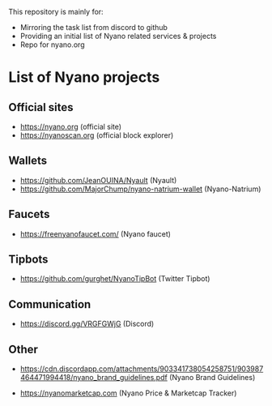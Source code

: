 This repository is mainly for:
* Mirroring the task list from discord to github
* Providing an initial list of Nyano related services & projects
* Repo for nyano.org

# List of Nyano projects
## Official sites
* https://nyano.org (official site)
* https://nyanoscan.org (official block explorer)

## Wallets
* https://github.com/JeanOUINA/Nyault (Nyault)
* https://github.com/MajorChump/nyano-natrium-wallet (Nyano-Natrium)

## Faucets
* https://freenyanofaucet.com/ (Nyano faucet)

## Tipbots
* https://github.com/gurghet/NyanoTipBot (Twitter Tipbot)

## Communication
* https://discord.gg/VRGFGWjG (Discord)

## Other
* https://cdn.discordapp.com/attachments/903341738054258751/903987464471994418/nyano_brand_guidelines.pdf (Nyano Brand Guidelines)

* https://nyanomarketcap.com (Nyano Price & Marketcap Tracker)
